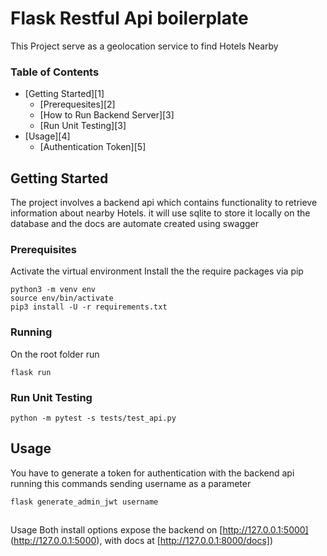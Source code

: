 # Flask Restful Api boilerplate

This Project serve as a geolocation service to find Hotels Nearby 

### Table of Contents

-   [Getting Started][1]
    -   [Prerequesites][2]
    -   [How to Run Backend Server][3]
    -   [Run Unit Testing][3]
-   [Usage][4]
    -   [Authentication Token][5]

## Getting Started

The project involves a backend api which contains functionality to retrieve information about nearby Hotels. 
it will use sqlite to store it locally on the database and the docs are automate created using swagger

### Prerequisites

Activate the virtual environment
Install the the require packages via pip 

```
python3 -m venv env
source env/bin/activate
pip3 install -U -r requirements.txt
```


### Running

On the root folder run 

```
flask run
```

### Run Unit Testing

```
python -m pytest -s tests/test_api.py
```

## Usage

You have to generate a token for authentication with the backend api running this commands sending 
username as a parameter

```
flask generate_admin_jwt username
```

## 
Usage
Both install options expose the backend on [http://127.0.0.1:5000]
(http://127.0.0.1:5000), with docs at [http://127.0.0.1:8000/docs])
